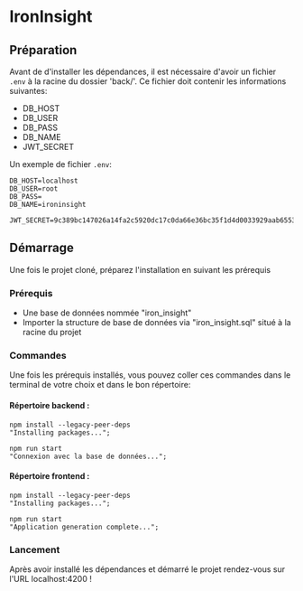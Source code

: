 
# IronInsight

## Préparation
Avant de d'installer les dépendances, il est nécessaire d'avoir un fichier ``.env`` à la racine du dossier 'back/'.
Ce fichier doit contenir les informations suivantes:

- DB_HOST
- DB_USER
- DB_PASS
- DB_NAME
- JWT_SECRET

Un exemple de fichier ``.env``:
```.env
DB_HOST=localhost
DB_USER=root
DB_PASS=
DB_NAME=ironinsight

JWT_SECRET=9c389bc147026a14fa2c5920dc17c0da66e36bc35f1d4d0033929aab65531955
```

## Démarrage
Une fois le projet cloné, préparez l'installation en suivant les prérequis

### Prérequis
  - Une base de données nommée "iron_insight"
  - Importer la structure de base de données via "iron_insight.sql" situé à la racine du projet

### Commandes
Une fois les prérequis installés, vous pouvez coller ces commandes dans le terminal de votre choix et dans le bon répertoire:

#### Répertoire backend :
```shell
npm install --legacy-peer-deps
"Installing packages...";
```

```shell
npm run start
"Connexion avec la base de données...";
```

#### Répertoire frontend :
```shell
npm install --legacy-peer-deps
"Installing packages...";
```

```shell
npm run start
"Application generation complete...";
```

### Lancement
Après avoir installé les dépendances et démarré le projet rendez-vous sur l'URL localhost:4200 !
